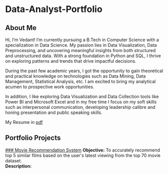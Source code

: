# Data-Analyst-Portfolio
## About Me
Hi, I’m Vedant! I’m currently pursuing a B.Tech in Computer Science with a specialization in Data Science. My passion lies in Data Visualization, Data Preprocessing, and uncovering meaningful insights from both structured and unstructured data. With a strong foundation in Python and SQL, I thrive on exploring patterns and trends that drive impactful decisions.

During the past few academic years, I got the opportunity to gain theoretical and practical knowledge on technologies such as Data Mining, Data Management, Statistical Analysis, etc. I am excited to bring my analytical acumen to prospective work opportunities.

In addition, I like exploring Data Visualization and Data Collection tools like Power BI and Microsoft Excel and in my free time I focus on my soft skills such as interpersonal communication, developing leadership calibre and honing presentation and public speaking skills.

My Resume in [pdf](https://github.com/StarSmith13/Data-Analyst-Portfolio/blob/main/Vedant%20Suryawanshi.pdf)

## Portfolio Projects
[### Movie Recommendation System](https://github.com/StarSmith13/Movie-Recommendation-System/blob/main/MovieRecommender.ipynb)
**Objective:** To accurately recommend top 5 similar films based on the user's latest viewing from the top 70 movie dataset.\
**Description:**
 
